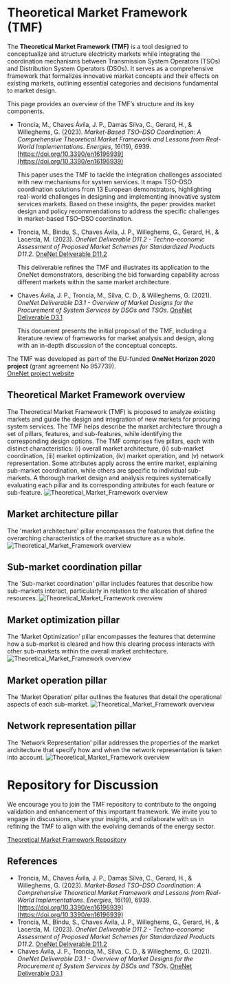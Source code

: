 # Theoretical Market Framework (TMF)

The **Theoretical Market Framework (TMF)** is a tool designed to conceptualize and structure electricity markets while integrating the coordination mechanisms between Transmission System Operators (TSOs) and Distribution System Operators (DSOs). It serves as a comprehensive framework that formalizes innovative market concepts and their effects on existing markets, outlining essential categories and decisions fundamental to market design.

This page provides an overview of the TMF’s structure and its key components.

- Troncia, M., Chaves Ávila, J. P., Damas Silva, C., Gerard, H., & Willeghems, G. (2023). *Market-Based TSO–DSO Coordination: A Comprehensive Theoretical Market Framework and Lessons from Real-World Implementations*. *Energies*, 16(19), 6939. [https://doi.org/10.3390/en16196939](https://doi.org/10.3390/en16196939)  

  This paper uses the TMF to tackle the integration challenges associated with new mechanisms for system services. It maps TSO–DSO coordination solutions from 13 European demonstrators, highlighting real-world challenges in designing and implementing innovative system services markets. Based on these insights, the paper provides market design and policy recommendations to address the specific challenges in market-based TSO–DSO coordination.

- Troncia, M., Bindu, S., Chaves Ávila, J. P., Willeghems, G., Gerard, H., & Lacerda, M. (2023). *OneNet Deliverable D11.2 - Techno-economic Assessment of Proposed Market Schemes for Standardized Products D11.2*. [OneNet Deliverable D11.2](https://www.onenet-project.eu/wp-content/uploads/2024/01/OneNet_D11.2_V1.0.pdf)  

  This deliverable refines the TMF and illustrates its application to the OneNet demonstrators, describing the bid forwarding capability across different markets within the same market architecture.

- Chaves Ávila, J. P., Troncia, M., Silva, C. D., & Willeghems, G. (2021). *OneNet Deliverable D3.1 - Overview of Market Designs for the Procurement of System Services by DSOs and TSOs*. [OneNet Deliverable D3.1](https://ec.europa.eu/research/participants/documents/downloadPublic?documentIds=080166e5df2250db&appId=PPGMS)  

  This document presents the initial proposal of the TMF, including a literature review of frameworks for market analysis and design, along with an in-depth discussion of the conceptual concepts.

The TMF was developed as part of the EU-funded **OneNet Horizon 2020 project** (grant agreement No 957739).  
[OneNet project website](https://www.onenet-project.eu/)

## Theoretical Market Framework overview
The Theoretical Market Framework (TMF) is proposed to analyze existing markets and guide the design and integration of new markets for procuring system services. The TMF helps describe the market architecture through a set of pillars, features, and sub-features, while identifying the corresponding design options.
The TMF comprises five pillars, each with distinct characteristics: (i) overall market architecture, (ii) sub-market coordination, (iii) market optimization, (iv) market operation, and (v) network representation. Some attributes apply across the entire market, explaining sub-market coordination, while others are specific to individual sub-markets. A thorough market design and analysis requires systematically evaluating each pillar and its corresponding attributes for each feature or sub-feature.
![Theoretical_Market_Framework overview](docs/source/images/TMF_00_All_Pillars.svg)
## Market architecture pillar
The 'market architecture' pillar encompasses the features that define the overarching characteristics of the market structure as a whole.
![Theoretical_Market_Framework overview](docs/source/images/TMF_01_Architecture.svg)
## Sub-market coordination pillar
The 'Sub-market coordination' pillar includes features that describe how sub-markets interact, particularly in relation to the allocation of shared resources.
![Theoretical_Market_Framework overview](docs/source/images/TMF_02_Coord.svg)
## Market optimization pillar
The ‘Market Optimization’ pillar encompasses the features that determine how a sub-market is cleared and how this clearing process interacts with other sub-markets within the overall market architecture.
![Theoretical_Market_Framework overview](docs/source/images/TMF_03_Opt.svg)
## Market operation pillar
The ‘Market Operation’ pillar outlines the features that detail the operational aspects of each sub-market.
![Theoretical_Market_Framework overview](docs/source/images/TMF_04_Ope.svg)
## Network representation pillar
The ‘Network Representation’ pillar addresses the properties of the market architecture that specify how and when the network representation is taken into account.
![Theoretical_Market_Framework overview](docs/source/images/TMF_05_Net.svg)

# Repository for Discussion

We encourage you to join the TMF repository to contribute to the ongoing validation and enhancement of this important framework. We invite you to engage in discussions, share your insights, and collaborate with us in refining the TMF to align with the evolving demands of the energy sector.

[Theoretical Market Framework Repository](https://github.com/MT-TR/Theoretical_Market_Framework/tree/main)

## References

- Troncia, M., Chaves Ávila, J. P., Damas Silva, C., Gerard, H., & Willeghems, G. (2023). *Market-Based TSO–DSO Coordination: A Comprehensive Theoretical Market Framework and Lessons from Real-World Implementations*. *Energies*, 16(19), 6939. [https://doi.org/10.3390/en16196939](https://doi.org/10.3390/en16196939)
- Troncia, M., Bindu, S., Chaves Ávila, J. P., Willeghems, G., Gerard, H., & Lacerda, M. (2023). *OneNet Deliverable D11.2 - Techno-economic Assessment of Proposed Market Schemes for Standardized Products D11.2*. [OneNet Deliverable D11.2](https://www.onenet-project.eu/wp-content/uploads/2024/01/OneNet_D11.2_V1.0.pdf)
- Chaves Ávila, J. P., Troncia, M., Silva, C. D., & Willeghems, G. (2021). *OneNet Deliverable D3.1 - Overview of Market Designs for the Procurement of System Services by DSOs and TSOs*. [OneNet Deliverable D3.1](https://ec.europa.eu/research/participants/documents/downloadPublic?documentIds=080166e5df2250db&appId=PPGMS)

